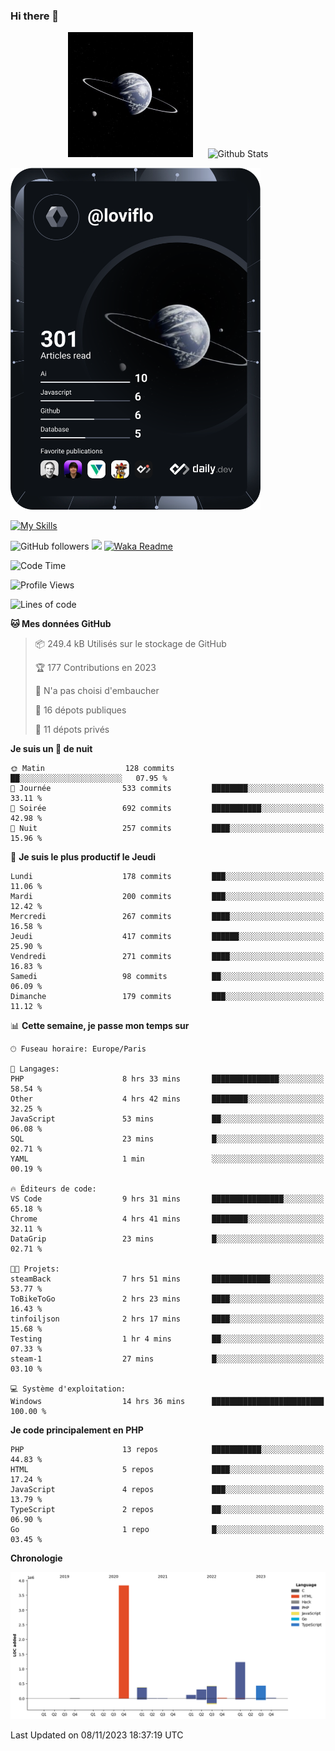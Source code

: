 ### Hi there 👋

<p align="center">
  <img src="https://github.com/Loviflo/Loviflo/blob/main/img/portrait.jpg" alt="Loviflo" height="200" style="margin-right: 20px"/>
  <img src="https://github-readme-stats.vercel.app/api?username=Loviflo&show_icons=true&theme=graywhite" alt="Github Stats" />
</p>

<a href="https://app.daily.dev/loviflo"><img src="https://github.com/loviflo/loviflo/blob/main/devcard.svg" width="400" alt="Loviflo's Dev Card"/></a>


[![My Skills](https://skillicons.dev/icons?i=php,laravel,symfony,mysql,js,ts,html,css,sass,angular,docker,webpack,vscode,figma,git,github,gitlab)](https://skillicons.dev)


![GitHub followers](https://img.shields.io/github/followers/Loviflo?label=Follow&style=social)
![](https://visitor-badge.glitch.me/badge?page_id=Loviflo.Loviflo)
[![Waka Readme](https://github.com/Loviflo/Loviflo/actions/workflows/update-stats.yml/badge.svg)](https://github.com/Loviflo/Loviflo/actions/workflows/update-stats.yml)

<!--START_SECTION:waka-->
![Code Time](http://img.shields.io/badge/Code%20Time-1%2C607%20hrs%2021%20mins-blue)

![Profile Views](http://img.shields.io/badge/Vues%20du%20profil-0-blue)

![Lines of code](https://img.shields.io/badge/Depuis%20Hello%20World%2C%20j%27ai%20%C3%A9crit-6.7%20million%20Lignes%20de%20code-blue)

**🐱 Mes données GitHub** 

> 📦 249.4 kB Utilisés sur le stockage de GitHub 
 > 
> 🏆 177 Contributions en 2023
 > 
> 🚫 N'a pas choisi d'embaucher
 > 
> 📜 16 dépots publiques 
 > 
> 🔑 11 dépots privés 
 > 
**Je suis un 🦉 de nuit** 

```text
🌞 Matin                  128 commits         ██░░░░░░░░░░░░░░░░░░░░░░░   07.95 % 
🌆 Journée                533 commits         ████████░░░░░░░░░░░░░░░░░   33.11 % 
🌃 Soirée                 692 commits         ███████████░░░░░░░░░░░░░░   42.98 % 
🌙 Nuit                   257 commits         ████░░░░░░░░░░░░░░░░░░░░░   15.96 % 
```
📅 **Je suis le plus productif le Jeudi** 

```text
Lundi                    178 commits         ███░░░░░░░░░░░░░░░░░░░░░░   11.06 % 
Mardi                    200 commits         ███░░░░░░░░░░░░░░░░░░░░░░   12.42 % 
Mercredi                 267 commits         ████░░░░░░░░░░░░░░░░░░░░░   16.58 % 
Jeudi                    417 commits         ██████░░░░░░░░░░░░░░░░░░░   25.90 % 
Vendredi                 271 commits         ████░░░░░░░░░░░░░░░░░░░░░   16.83 % 
Samedi                   98 commits          ██░░░░░░░░░░░░░░░░░░░░░░░   06.09 % 
Dimanche                 179 commits         ███░░░░░░░░░░░░░░░░░░░░░░   11.12 % 
```


📊 **Cette semaine, je passe mon temps sur** 

```text
🕑︎ Fuseau horaire: Europe/Paris

💬 Langages: 
PHP                      8 hrs 33 mins       ███████████████░░░░░░░░░░   58.54 % 
Other                    4 hrs 42 mins       ████████░░░░░░░░░░░░░░░░░   32.25 % 
JavaScript               53 mins             ██░░░░░░░░░░░░░░░░░░░░░░░   06.08 % 
SQL                      23 mins             █░░░░░░░░░░░░░░░░░░░░░░░░   02.71 % 
YAML                     1 min               ░░░░░░░░░░░░░░░░░░░░░░░░░   00.19 % 

🔥 Éditeurs de code: 
VS Code                  9 hrs 31 mins       ████████████████░░░░░░░░░   65.18 % 
Chrome                   4 hrs 41 mins       ████████░░░░░░░░░░░░░░░░░   32.11 % 
DataGrip                 23 mins             █░░░░░░░░░░░░░░░░░░░░░░░░   02.71 % 

🐱‍💻 Projets: 
steamBack                7 hrs 51 mins       █████████████░░░░░░░░░░░░   53.77 % 
ToBikeToGo               2 hrs 23 mins       ████░░░░░░░░░░░░░░░░░░░░░   16.43 % 
tinfoiljson              2 hrs 17 mins       ████░░░░░░░░░░░░░░░░░░░░░   15.68 % 
Testing                  1 hr 4 mins         ██░░░░░░░░░░░░░░░░░░░░░░░   07.33 % 
steam-1                  27 mins             █░░░░░░░░░░░░░░░░░░░░░░░░   03.10 % 

💻 Système d'exploitation: 
Windows                  14 hrs 36 mins      █████████████████████████   100.00 % 
```

**Je code principalement en PHP** 

```text
PHP                      13 repos            ███████████░░░░░░░░░░░░░░   44.83 % 
HTML                     5 repos             ████░░░░░░░░░░░░░░░░░░░░░   17.24 % 
JavaScript               4 repos             ███░░░░░░░░░░░░░░░░░░░░░░   13.79 % 
TypeScript               2 repos             ██░░░░░░░░░░░░░░░░░░░░░░░   06.90 % 
Go                       1 repo              █░░░░░░░░░░░░░░░░░░░░░░░░   03.45 % 
```



**Chronologie**

![Lines of Code chart](https://raw.githubusercontent.com/Loviflo/Loviflo/main/assets/bar_graph.png)


 Last Updated on 08/11/2023 18:37:19 UTC
<!--END_SECTION:waka-->
